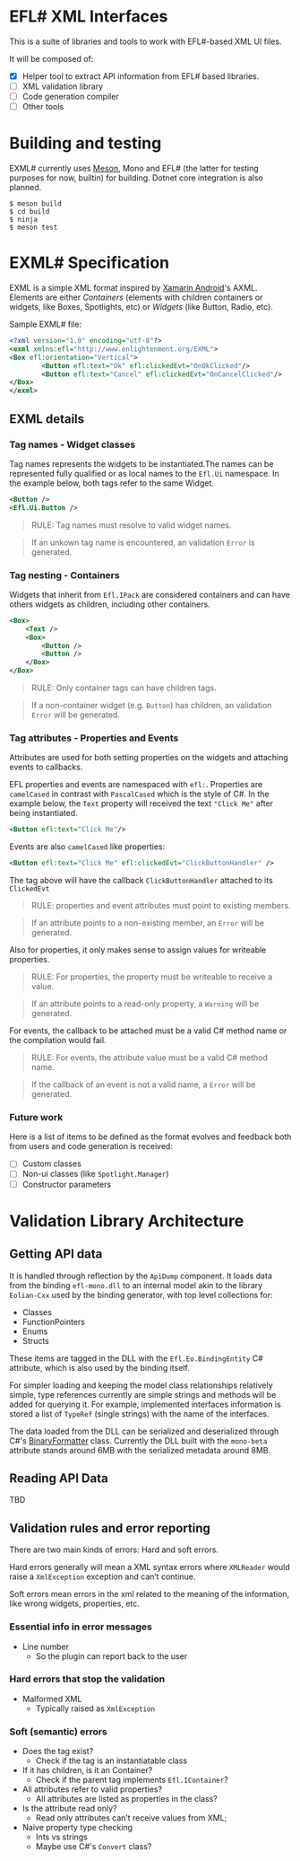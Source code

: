 # EFL# XML Interfaces

This is a suite of libraries and tools to work with EFL#-based XML UI files.

It will be composed of:

- [x] Helper tool to extract API information from EFL# based libraries.
- [ ] XML validation library
- [ ] Code generation compiler
- [ ] Other tools

# Building and testing

EXML# currently uses [Meson](https://mesonbuild.com/), Mono and EFL# (the latter
for testing purposes for now, builtin) for building. Dotnet core integration is
also planned.

```
$ meson build
$ cd build
$ ninja
$ meson test
```

# EXML# Specification

EXML is a simple XML format inspired by
[Xamarin Android](https://docs.microsoft.com/en-us/xamarin/android/)'s AXML.
Elements are either _Containers_ (elements with children containers or
widgets, like Boxes, Spotlights, etc) or _Widgets_ (like Button, Radio, etc).

Sample EXML# file:

```xml
<?xml version="1.0" encoding="utf-8"?>
<exml xmlns:efl="http://www.enlightenment.org/EXML">
<Box efl:orientation="Vertical">
        <Button efl:text="Ok" efl:clickedEvt="OnOkClicked"/>
        <Button efl:text="Cancel" efl:clickedEvt="OnCancelClicked"/>
</Box>
</exml>
```

## EXML details

### Tag names - Widget classes

Tag names represents the widgets to be instantiated.The names can be represented
fully qualified or as local names to the `Efl.Ui` namespace. In the example
below, both tags refer to the same Widget.

```xml
<Button />
<Efl.Ui.Button />
```

> RULE: Tag names must resolve to valid widget names.

> If an unkown tag name is encountered, an validation `Error` is generated.

### Tag nesting - Containers

Widgets that inherit from `Efl.IPack` are considered containers and can have
others widgets as children, including other containers.

```xml
<Box>
    <Text />
    <Box>
        <Button />
        <Button />
    </Box>
</Box>
```

> RULE: Only container tags can have children tags.

> If a non-container widget (e.g. `Button`) has children, an validation `Error`
> will be generated.

### Tag attributes - Properties and Events

Attributes are used for both setting properties on the widgets and attaching
events to callbacks.

EFL properties and events are namespaced with `efl:`. Properties are
`camelCased` in contrast with `PascalCased` which is the style of C#. In the
example below, the `Text` property will received the text `"Click Me"` after
being instantiated.

```xml
<Button efl:text="Click Me"/>
```

Events are also `camelCased` like properties:

```xml
<Button efl:text="Click Me" efl:clickedEvt="ClickButtonHandler" />
```

The tag above will have the callback `ClickButtonHandler` attached to its
`ClickedEvt`

> RULE: properties and event attributes must point to existing members.

> If an attribute points to a non-existing member, an `Error` will be generated.

Also for properties, it only makes sense to assign values for writeable
properties.

> RULE: For properties, the property must be writeable to receive a value.

> If an attribute points to a read-only property, a `Warning` will be generated.

For events, the callback to be attached must be a valid C# method name or the
compilation would fail.

> RULE: For events, the attribute value must be a valid C# method name.

> If the callback of an event is not a valid name, a `Error` will be generated.

### Future work

Here is a list of items to be defined as the format evolves and feedback both
from users and code generation is received:

- [ ] Custom classes
- [ ] Non-ui classes (like `Spotlight.Manager`)
- [ ] Constructor parameters

# Validation Library Architecture

## Getting API data

It is handled through reflection by the `ApiDump` component. It loads
data from the binding `efl-mono.dll` to an internal model akin to
the library `Eolian-Cxx` used by the binding generator,
with top level collections for:

* Classes
* FunctionPointers
* Enums
* Structs

These items are tagged in the DLL with the `Efl.Eo.BindingEntity` C\#
attribute, which is also used by the binding itself.

For simpler loading and keeping the model class relationships relatively
simple, type references currently are simple strings and methods will be
added for querying it. For example, implemented interfaces information
is stored a list of `TypeRef` (single strings) with the name of the
interfaces.

The data loaded from the DLL can be serialized and deserialized through
C\#'s
[BinaryFormatter](https://docs.microsoft.com/en-us/dotnet/api/system.runtime.serialization.formatters.binary.binaryformatter?view=netframework-4.8)
class. Currently the DLL built with the `mono-beta` attribute stands
around 6MB with the serialized metadata around 8MB.

## Reading API Data

TBD

## Validation rules and error reporting

There are two main kinds of errors: Hard and soft errors.

Hard errors generally will mean a XML syntax errors where `XMLReader`
would raise a `XmlException` exception and can’t continue.

Soft errors mean errors in the xml related to the meaning of the
information, like wrong widgets, properties, etc.

### Essential info in error messages

* Line number
    * So the plugin can report back to the user

### Hard errors that stop the validation

* Malformed XML
    * Typically raised as `XmlException`

### Soft (semantic) errors

* Does the tag exist?
    * Check if the tag is an instantiatable class
* If it has children, is it an Container?
    * Check if the parent tag implements `Efl.IContainer`?
* All attributes refer to valid properties?
    * All attributes are listed as properties in the class?
* Is the attribute read only?
    * Read only attributes can’t receive values from XML;
* Naive property type checking
    * Ints vs strings
    * Maybe use C\#'s `Convert` class?
